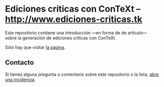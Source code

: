 # Ediciones críticas con ConTeXt – http://www.ediciones-criticas.tk

Este repositorio contiene una introducción —en forma de de
artículo— sobre la generación de ediciones críticas con ConTeXt.

Sólo hay que visitar [la página](http://www.ediciones-criticas.tk/).

## Contacto

Si tienes alguna pregunta o comentario sobre este repositorio o la
lista, [abre una
incidencia](https://github.com/ousia/context-critica/issues/new).
